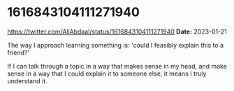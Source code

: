 # 1616843104111271940
https://twitter.com/AliAbdaal/status/1616843104111271940
**Date:** 2023-01-21

The way I approach learning something is: 'could I feasibly explain this to a friend?'

If I can talk through a topic in a way that makes sense in my head, and make sense in a way that I could explain it to someone else, it means I truly understand it.
